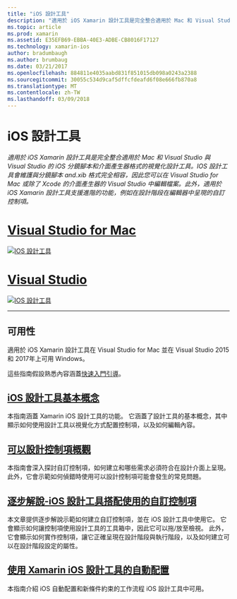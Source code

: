 ```yaml
---
title: "iOS 設計工具"
description: "適用於 iOS Xamarin 設計工具是完全整合適用於 Mac 和 Visual Studio 與 Visual Studio 的 iOS 分鏡腳本和介面產生器格式的視覺化設計工具。 IOS 設計工具會維護與分鏡腳本 and.xib 格式完全相容，因此您可以在 Visual Studio for Mac 或除了 Xcode 的介面產生器的 Visual Studio 中編輯檔案。 此外，適用於 iOS Xamarin 設計工具支援進階的功能，例如在設計階段在編輯器中呈現的自訂控制項。"
ms.topic: article
ms.prod: xamarin
ms.assetid: E35EFB69-EBBA-40E3-ADBE-CB8016F17127
ms.technology: xamarin-ios
author: bradumbaugh
ms.author: brumbaug
ms.date: 03/21/2017
ms.openlocfilehash: 884811e4035aabd831f851015db098a0243a2388
ms.sourcegitcommit: 30055c534d9caf5dffcfdeafd6f08e666fb870a8
ms.translationtype: MT
ms.contentlocale: zh-TW
ms.lasthandoff: 03/09/2018
---
```

# <a name="ios-designer"></a>iOS 設計工具

_適用於 iOS Xamarin 設計工具是完全整合適用於 Mac 和 Visual Studio 與 Visual Studio 的 iOS 分鏡腳本和介面產生器格式的視覺化設計工具。IOS 設計工具會維護與分鏡腳本 and.xib 格式完全相容，因此您可以在 Visual Studio for Mac 或除了 Xcode 的介面產生器的 Visual Studio 中編輯檔案。此外，適用於 iOS Xamarin 設計工具支援進階的功能，例如在設計階段在編輯器中呈現的自訂控制項。_

# <a name="visual-studio-for-mactabvsmac"></a>[Visual Studio for Mac](#tab/vsmac)


[![](images/designer-new1.png "IOS 設計工具")](images/designer-new1.png#lightbox)


# <a name="visual-studiotabvswin"></a>[Visual Studio](#tab/vswin)


[![](images/designer-vs.png "IOS 設計工具")](images/designer-vs.png#lightbox)


-----

## <a name="availability"></a>可用性

適用於 iOS Xamarin 設計工具在 Visual Studio for Mac 並在 Visual Studio 2015 和 2017年上可用 Windows。

這些指南假設熟悉內容涵蓋[快速入門引導](~/ios/get-started/index.md)。


## <a name="ios-designer-basicsintroductionmd"></a>[iOS 設計工具基本概念](introduction.md)

本指南涵蓋 Xamarin iOS 設計工具的功能。 它涵蓋了設計工具的基本概念，其中顯示如何使用設計工具以視覺化方式配置控制項，以及如何編輯內容。

##  <a name="designable-controls-overviewios-designable-controls-overviewmd"></a>[可以設計控制項概觀](ios-designable-controls-overview.md)

本指南會深入探討自訂控制項，如何建立和哪些需求必須符合在設計介面上呈現。 此外，它會示範如何偵錯時使用可以設計控制項可能會發生的常見問題。

##  <a name="walkthrough---using-custom-controls-with-ios-designerios-designable-controls-walkthroughmd"></a>[逐步解說-iOS 設計工具搭配使用的自訂控制項](ios-designable-controls-walkthrough.md)

本文章提供逐步解說示範如何建立自訂控制項，並在 iOS 設計工具中使用它。 它會顯示如何讓控制項使用設計工具的工具箱中，因此它可以拖/放至檢視。 此外，它會顯示如何實作控制項，讓它正確呈現在設計階段與執行階段，以及如何建立可以在設計階段設定的屬性。

##  <a name="auto-layout-with-the-xamarin-ios-designerdesigner-auto-layoutmd"></a>[使用 Xamarin iOS 設計工具的自動配置](designer-auto-layout.md)

本指南介紹 iOS 自動配置和新條件約束的工作流程 iOS 設計工具中可用。
